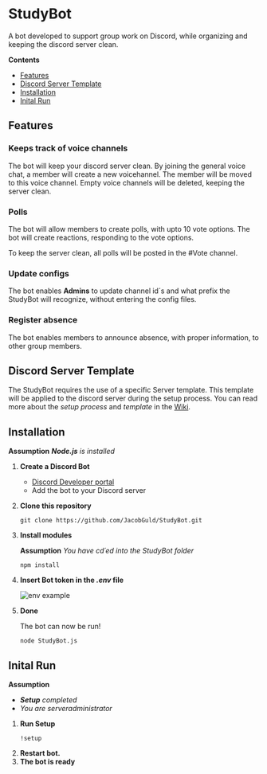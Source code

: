 # StudyBot
A bot developed to support group work on Discord, while organizing and keeping the discord server clean.

**Contents**
- [Features](#Features)
- [Discord Server Template](#Discord-Server-Template)
- [Installation](#Installation)
- [Inital Run](#Initial-Run)


## Features

### Keeps track of voice channels

   The bot will keep your discord server clean. By joining the general voice chat, a member will create a new voicehannel.
   The member will be moved to this voice channel.
   Empty voice channels will be deleted, keeping the server clean.
   
### Polls

   The bot will allow members to create polls, with upto 10 vote options.
   The bot will create reactions, responding to the vote options.
   
   To keep the server clean, all polls will be posted in the \#Vote channel.
   
### Update configs

   The bot enables **Admins** to update channel id´s and what prefix the StudyBot will recognize, without entering the config files.
   
### Register absence

   The bot enables members to announce absence, with proper information, to other group members.
   
## Discord Server Template

   The StudyBot requires the use of a specific Server template. This template will be applied to the discord server during the setup process. 
   You can read more about the _setup process_ and _template_ in the [Wiki]().

## Installation
   **Assumption** _**Node.js**_ _is installed_
   
1. **Create a Discord Bot** 
   - [Discord Developer portal](https://discord.com/developers/docs/intro)
   - Add the bot to your Discord server
   
2. **Clone this repository**
   ```
   git clone https://github.com/JacobGuld/StudyBot.git
   ```
3. **Install modules**

   **Assumption** _You have cd´ed into the StudyBot folder_
   
   ```
   npm install
   ```
4. **Insert Bot token in the _.env_ file**
   
     
   ![env example](https://user-images.githubusercontent.com/45423701/138616343-76f6ddea-f377-454c-9235-dd31ac49de6e.PNG)
   
5. **Done**

   The bot can now be run!
   ```
   node StudyBot.js
   ```
## Inital Run
    
   **Assumption** 
   - _**Setup** completed_
   - _You are serveradministrator_
   
1. **Run Setup**
   ```
   !setup
   ```
2. **Restart bot.**
3. **The bot is ready**
